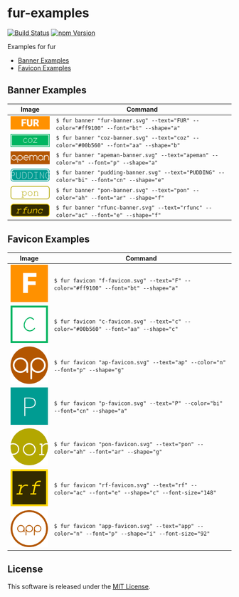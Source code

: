 fur-examples
==========

<!---
This file is generated by ape-tmpl. Do not update manually.
--->

<!-- Badge Start -->
<a name="badges"></a>

[![Build Status][bd_travis_shield_url]][bd_travis_url]
[![npm Version][bd_npm_shield_url]][bd_npm_url]

[bd_repo_url]: https://github.com/fur-labo/fur-examples
[bd_travis_url]: http://travis-ci.org/fur-labo/fur-examples
[bd_travis_shield_url]: http://img.shields.io/travis/fur-labo/fur-examples.svg?style=flat
[bd_travis_com_url]: http://travis-ci.com/fur-labo/fur-examples
[bd_travis_com_shield_url]: https://api.travis-ci.com/fur-labo/fur-examples.svg?token=
[bd_license_url]: https://github.com/fur-labo/fur-examples/blob/master/LICENSE
[bd_codeclimate_url]: http://codeclimate.com/github/fur-labo/fur-examples
[bd_codeclimate_shield_url]: http://img.shields.io/codeclimate/github/fur-labo/fur-examples.svg?style=flat
[bd_codeclimate_coverage_shield_url]: http://img.shields.io/codeclimate/coverage/github/fur-labo/fur-examples.svg?style=flat
[bd_gemnasium_url]: https://gemnasium.com/fur-labo/fur-examples
[bd_gemnasium_shield_url]: https://gemnasium.com/fur-labo/fur-examples.svg
[bd_npm_url]: http://www.npmjs.org/package/fur-examples
[bd_npm_shield_url]: http://img.shields.io/npm/v/fur-examples.svg?style=flat
[bd_standard_url]: http://standardjs.com/
[bd_standard_shield_url]: https://img.shields.io/badge/code%20style-standard-brightgreen.svg

<!-- Badge End -->


<!-- Description Start -->
<a name="description"></a>

Examples for fur

<!-- Description End -->




<!-- Sections Start -->
<a name="sections"></a>

<!-- Section from "doc/readme/01.Index.md.hbs" Start -->

<a name="section-doc-readme-01-index-md"></a>
+ [Banner Examples](#banner-examples)
+ [Favicon Examples](#favicon-examples)

<!-- Section from "doc/readme/01.Index.md.hbs" End -->

<!-- Section from "doc/readme/02.BannerExamples.md.hbs" Start -->

<a name="section-doc-readme-02-banner-examples-md"></a>
<a name="banner-example"></a>

Banner Examples
------------

| Image | Command |
| ------- | ------ |
| <img src="./example/01-fur/banner.png" width="128" /> | `$ fur banner "fur-banner.svg" --text="FUR" --color="#ff9100" --font="bt" --shape="a" ` |
| <img src="./example/02-coz/banner.png" width="128" /> | `$ fur banner "coz-banner.svg" --text="coz" --color="#00b560" --font="aa" --shape="b" ` |
| <img src="./example/03-apeman/banner.png" width="128" /> | `$ fur banner "apeman-banner.svg" --text="apeman" --color="n" --font="p" --shape="a" ` |
| <img src="./example/04-pudding/banner.png" width="128" /> | `$ fur banner "pudding-banner.svg" --text="PUDDING" --color="bi" --font="cn" --shape="e" ` |
| <img src="./example/05-pon/banner.png" width="128" /> | `$ fur banner "pon-banner.svg" --text="pon" --color="ah" --font="ar" --shape="f" ` |
| <img src="./example/06-rfunc/banner.png" width="128" /> | `$ fur banner "rfunc-banner.svg" --text="rfunc" --color="ac" --font="e" --shape="f" ` |


<!-- Section from "doc/readme/02.BannerExamples.md.hbs" End -->

<!-- Section from "doc/readme/03.FaviconExamples.md.hbs" Start -->

<a name="section-doc-readme-03-favicon-examples-md"></a>
<a name="favicon-example"></a>

Favicon Examples
------------

| Image | Command |
| ------- | ------ |
| <img src="./example/01-fur/favicon.png" width="128" /> | `$ fur favicon "f-favicon.svg" --text="F" --color="#ff9100" --font="bt" --shape="a" ` |
| <img src="./example/02-coz/favicon.png" width="128" /> | `$ fur favicon "c-favicon.svg" --text="c" --color="#00b560" --font="aa" --shape="c" ` |
| <img src="./example/03-apeman/favicon.png" width="128" /> | `$ fur favicon "ap-favicon.svg" --text="ap" --color="n" --font="p" --shape="g" ` |
| <img src="./example/04-pudding/favicon.png" width="128" /> | `$ fur favicon "p-favicon.svg" --text="P" --color="bi" --font="cn" --shape="a" ` |
| <img src="./example/05-pon/favicon.png" width="128" /> | `$ fur favicon "pon-favicon.svg" --text="pon" --color="ah" --font="ar" --shape="g" ` |
| <img src="./example/06-rfunc/favicon.png" width="128" /> | `$ fur favicon "rf-favicon.svg" --text="rf" --color="ac" --font="e" --shape="c" --font-size="148" ` |
| <img src="./example/08-apeman-app-contrib/favicon.png" width="128" /> | `$ fur favicon "app-favicon.svg" --text="app" --color="n" --font="p" --shape="i" --font-size="92" ` |



<!-- Section from "doc/readme/03.FaviconExamples.md.hbs" End -->


<!-- Sections Start -->


<!-- LICENSE Start -->
<a name="license"></a>

License
-------
This software is released under the [MIT License](https://github.com/fur-labo/fur-examples/blob/master/LICENSE).

<!-- LICENSE End -->


